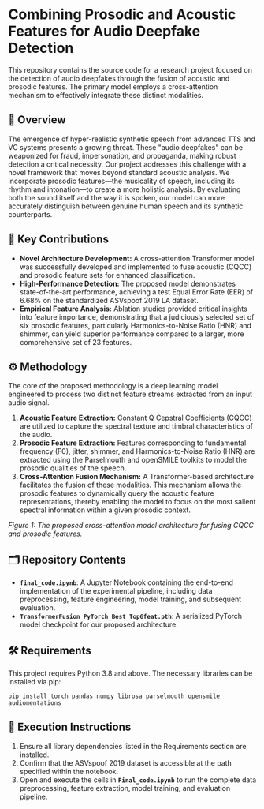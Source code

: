 # Combining Prosodic and Acoustic Features for Audio Deepfake Detection

This repository contains the source code for a research project focused on the detection of audio deepfakes through the fusion of acoustic and prosodic features. The primary model employs a cross-attention mechanism to effectively integrate these distinct modalities.

## 📖 Overview

The emergence of hyper-realistic synthetic speech from advanced TTS and VC systems presents a growing threat. These "audio deepfakes" can be weaponized for fraud, impersonation, and propaganda, making robust detection a critical necessity. Our project addresses this challenge with a novel framework that moves beyond standard acoustic analysis. We incorporate prosodic features—the musicality of speech, including its rhythm and intonation—to create a more holistic analysis. By evaluating both the sound itself and the way it is spoken, our model can more accurately distinguish between genuine human speech and its synthetic counterparts.

## 🎯 Key Contributions

* **Novel Architecture Development:** A cross-attention Transformer model was successfully developed and implemented to fuse acoustic (CQCC) and prosodic feature sets for enhanced classification.
* **High-Performance Detection:** The proposed model demonstrates state-of-the-art performance, achieving a test Equal Error Rate (EER) of 6.68% on the standardized ASVspoof 2019 LA dataset.
* **Empirical Feature Analysis:** Ablation studies provided critical insights into feature importance, demonstrating that a judiciously selected set of six prosodic features, particularly Harmonics-to-Noise Ratio (HNR) and shimmer, can yield superior performance compared to a larger, more comprehensive set of 23 features.

## ⚙️ Methodology

The core of the proposed methodology is a deep learning model engineered to process two distinct feature streams extracted from an input audio signal.

1.  **Acoustic Feature Extraction:** Constant Q Cepstral Coefficients (CQCC) are utilized to capture the spectral texture and timbral characteristics of the audio.
2.  **Prosodic Feature Extraction:** Features corresponding to fundamental frequency (F0), jitter, shimmer, and Harmonics-to-Noise Ratio (HNR) are extracted using the Parselmouth and openSMILE toolkits to model the prosodic qualities of the speech.
3.  **Cross-Attention Fusion Mechanism:** A Transformer-based architecture facilitates the fusion of these modalities. This mechanism allows the prosodic features to dynamically query the acoustic feature representations, thereby enabling the model to focus on the most salient spectral information within a given prosodic context.

*Figure 1: The proposed cross-attention model architecture for fusing CQCC and prosodic features.*

## 🗂️ Repository Contents

* **`final_code.ipynb`**: A Jupyter Notebook containing the end-to-end implementation of the experimental pipeline, including data preprocessing, feature engineering, model training, and subsequent evaluation.
* **`TransformerFusion_PyTorch_Best_Top6feat.pth`**: A serialized PyTorch model checkpoint for our proposed architecture.

## 🛠️ Requirements

This project requires Python 3.8 and above. The necessary libraries can be installed via pip:

```
pip install torch pandas numpy librosa parselmouth opensmile audiomentations
```

## 🚀 Execution Instructions

1.  Ensure all library dependencies listed in the Requirements section are installed.
2.  Confirm that the ASVspoof 2019 dataset is accessible at the path specified within the notebook.
3.  Open and execute the cells in **`Final_code.ipynb`** to run the complete data preprocessing, feature extraction, model training, and evaluation pipeline.
